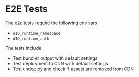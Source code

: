 # E2E Tests
The e2e tests require the following env vars
- `AIO_runtime_namespace`
- `AIO_runtime_auth`

The tests include
- Test bundler output with default settings
- Test deployment to CDN with default settings
- Test undeploy and check if assets are removed from CDN